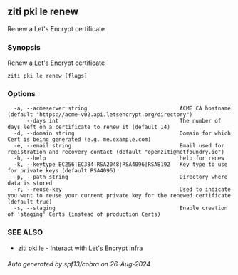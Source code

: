 ## ziti pki le renew

Renew a Let's Encrypt certificate

### Synopsis

Renew a Let's Encrypt certificate

```
ziti pki le renew [flags]
```

### Options

```
  -a, --acmeserver string                             ACME CA hostname (default "https://acme-v02.api.letsencrypt.org/directory")
      --days int                                      The number of days left on a certificate to renew it (default 14)
  -d, --domain string                                 Domain for which Cert is being generated (e.g. me.example.com)
  -e, --email string                                  Email used for registration and recovery contact (default "openziti@netfoundry.io")
  -h, --help                                          help for renew
  -k, --keytype EC256|EC384|RSA2048|RSA4096|RSA8192   Key type to use for private keys (default RSA4096)
  -p, --path string                                   Directory where data is stored
  -r, --reuse-key                                     Used to indicate you want to reuse your current private key for the renewed certificate (default true)
  -s, --staging                                       Enable creation of 'staging' Certs (instead of production Certs)
```

### SEE ALSO

* [ziti pki le](../le.md)	 - Interact with Let's Encrypt infra

###### Auto generated by spf13/cobra on 26-Aug-2024
